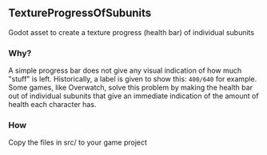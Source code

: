 ## TextureProgressOfSubunits

Godot asset to create a texture progress (health bar) of individual subunits

### Why?

A simple progress bar does not give any visual indication of how much "stuff" is left. 
Historically, a label is given to show this: `400/640` for example.
Some games, like Overwatch, solve this problem by making the health bar out of individual subunits that give an immediate indication of the amount of health each character has.

### How

Copy the files in src/ to your game project
